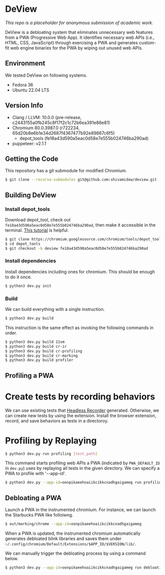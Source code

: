 DeView
======
*This repo is a placeholder for anonymous submission of academic work.*

DeView is a debloating system that eliminates unnecessary web features from a PWA
(Progressive Web App). It identifies necessary web APIs (i.e., HTML, CSS, JavaScript)
through exercising a PWA and generates custom-fit web engine binaries for the PWA
by wiping out unused web APIs.

Environment
-----------
We tested DeView on following systems.
* Fedora 36
* Ubuntu 22.04 LTS

Version Info
------------
* Clang / LLVM: 10.0.0 (pre-release, c2443155a0fb245c8f17f2c1c72b6ea391e86e81)
* Chromium 80.0.3987.0 (r722234, 65d20b8e6b1e34d2687f4367477b92e89867c6f5)
  + depot_tools (fe18a43d590a5eac0d58e7e555b024746ba290ad)
* puppeteer: v2.1.1

Getting the Code
----------------
This repository has a git submodule for modified Chromium.
```bash
$ git clone --recurse-submodules git@github.com:shivamidow/deview.git
```

Building DeView
---------------
### Install depot_tools ###
Download depot_tool, check out `fe18a43d590a5eac0d58e7e555b024746ba290ad`, then
make it accessible in the terminal.
[This tutorial](https://commondatastorage.googleapis.com/chrome-infra-docs/flat/depot_tools/docs/html/depot_tools_tutorial.html#_setting_up) is helpful.
```bash
$ git clone https://chromium.googlesource.com/chromium/tools/depot_tools.git
$ cd depot_tools
$ git checkout -b deview fe18a43d590a5eac0d58e7e555b024746ba290ad
```

### Install dependencies ###
Install dependencies including ones for chromium. This should be enough to do it once.
```bash
$ python3 dev.py init
```

### Build ###
We can build everything with a single instruction.
```bash
$ python3 dev.py build
```
This instruction is the same effect as invoking the following commands in order.
```bash
$ python3 dev.py build 11vm
$ python3 dev.py build cr-ir
$ python3 dev.py build cr-profiling
$ python3 dev.py build cr-marking
$ python3 dev.py build profiler
```

Profiling a PWA
---------------
# Create tests by recording behaviors
We can use existing tests that
[Headless Recorder](https://chrome.google.com/webstore/detail/headless-recorder/djeegiggegleadkkbgopoonhjimgehda?hl=en)
generated. Otherwise, we can create new tests by using the extension.
Install the browser extension, record, and save behaviors as tests in a directoroy.

# Profiling by Replaying
```bash
$ python3 dev.py run profiling [test_path]
```
This command starts profiling web APIs a PWA (indicated by `PWA_DEFAULT_ID` in `dev.py`) uses
by replaying all tests in the given directory. We can specify a PWA to profile with '--app-id'.
```bash
$ python3 dev.py --app-id=oonpikaeehoaiikcikkcnadhgaigameg run profiling [test_path]
```

Debloating a PWA
----------------
Launch a PWA in the instrumented chromium. For instance,
we can launch the Starbucks PWA like folloiwng.
```bash
$ out/marking/chrome --app-id=oonpikaeehoaiikcikkcnadhgaigameg
```
When a PWA is updated, the instrumented chromium automatically generates
debloated blink libraries and saves them under
`~/.config/chromium/Default/Extensions/$APP_ID/$VERSION/lib/`.

We can manually trigger the debloating process by using a command below.
```bash
$ python3 dev.py --app-id=oonpikaeehoaiikcikkcnadhgaigameg run debloating
```
